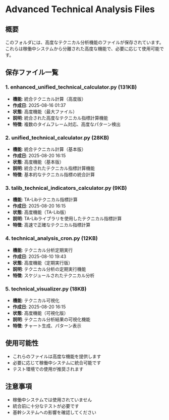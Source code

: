 # Advanced Technical Analysis Files

## 概要
このフォルダには、高度なテクニカル分析機能のファイルが保存されています。これらは稼働中システムから分離された高度な機能で、必要に応じて使用可能です。

## 保存ファイル一覧

### 1. enhanced_unified_technical_calculator.py (131KB)
- **機能**: 統合テクニカル計算（高度版）
- **作成日**: 2025-08-16 01:37
- **状態**: 高度機能（最大ファイル）
- **説明**: 統合された高度なテクニカル指標計算機能
- **特徴**: 複数のタイムフレーム対応、高度なパターン検出

### 2. unified_technical_calculator.py (28KB)
- **機能**: 統合テクニカル計算（基本版）
- **作成日**: 2025-08-20 16:15
- **状態**: 高度機能（基本版）
- **説明**: 統合されたテクニカル指標計算機能
- **特徴**: 基本的なテクニカル指標の統合計算

### 3. talib_technical_indicators_calculator.py (9KB)
- **機能**: TA-Libテクニカル指標計算
- **作成日**: 2025-08-20 16:15
- **状態**: 高度機能（TA-Lib版）
- **説明**: TA-Libライブラリを使用したテクニカル指標計算
- **特徴**: 高速で正確なテクニカル指標計算

### 4. technical_analysis_cron.py (12KB)
- **機能**: テクニカル分析定期実行
- **作成日**: 2025-08-10 19:43
- **状態**: 高度機能（定期実行版）
- **説明**: テクニカル分析の定期実行機能
- **特徴**: スケジュールされたテクニカル分析

### 5. technical_visualizer.py (18KB)
- **機能**: テクニカル可視化
- **作成日**: 2025-08-20 16:15
- **状態**: 高度機能（可視化版）
- **説明**: テクニカル分析結果の可視化機能
- **特徴**: チャート生成、パターン表示

## 使用可能性
- これらのファイルは高度な機能を提供します
- 必要に応じて稼働中システムに統合可能です
- テスト環境での使用が推奨されます

## 注意事項
- 稼働中システムでは使用されていません
- 統合前に十分なテストが必要です
- 基幹システムへの影響を確認してください
